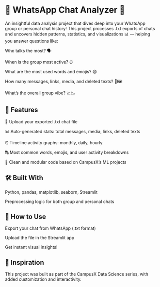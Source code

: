 # 📱 WhatsApp Chat Analyzer 💬 
An insightful data analysis project that dives deep into your WhatsApp group or personal chat history! This project processes .txt exports of chats and uncovers hidden patterns, statistics, and visualizations 📊 — helping you answer questions like:

Who talks the most? 🗣️

When is the group most active? ⏰

What are the most used words and emojis? 😄

How many messages, links, media, and deleted texts? 📎🖼️

What’s the overall group vibe? 📈📉

## 🚀 Features
📂 Upload your exported .txt chat file

📊 Auto-generated stats: total messages, media, links, deleted texts

⏰ Timeline activity graphs: monthly, daily, hourly

🔠 Most common words, emojis, and user activity breakdowns

📁 Clean and modular code based on CampusX’s ML projects

## 🛠️ Built With
Python, pandas, matplotlib, seaborn, Streamlit

Preprocessing logic for both group and personal chats

## 📌 How to Use
Export your chat from WhatsApp (.txt format)

Upload the file in the Streamlit app

Get instant visual insights!

## 🧠 Inspiration
This project was built as part of the CampusX Data Science series, with added customization and interactivity.
